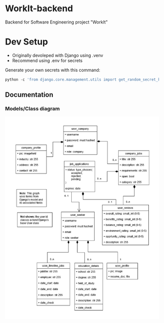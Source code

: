 # WorkIt-backend
Backend for Software Engineering project "WorkIt"

# Dev Setup
- Originally devoleped with Django using .venv
- Recommend using .env for secrets

Generate your own secrets with this command:
```python
python -c 'from django.core.management.utils import get_random_secret_key; print(get_random_secret_key())'
```

## Documentation
### Models/Class diagram
![class diagram of WorkIt-backend](Docs/workit_classdiagram.png)
